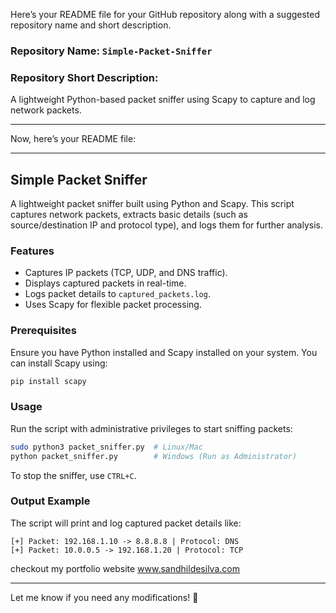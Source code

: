 Here’s your README file for your GitHub repository along with a suggested repository name and short description.

### Repository Name: `Simple-Packet-Sniffer`

### Repository Short Description:  
A lightweight Python-based packet sniffer using Scapy to capture and log network packets.

---

Now, here’s your README file:  

---

## Simple Packet Sniffer

A lightweight packet sniffer built using Python and Scapy. This script captures network packets, extracts basic details (such as source/destination IP and protocol type), and logs them for further analysis.

### Features
- Captures IP packets (TCP, UDP, and DNS traffic).
- Displays captured packets in real-time.
- Logs packet details to `captured_packets.log`.
- Uses Scapy for flexible packet processing.

### Prerequisites
Ensure you have Python installed and Scapy installed on your system. You can install Scapy using:

```bash
pip install scapy
```

### Usage
Run the script with administrative privileges to start sniffing packets:

```bash
sudo python3 packet_sniffer.py  # Linux/Mac
python packet_sniffer.py        # Windows (Run as Administrator)
```

To stop the sniffer, use `CTRL+C`.

### Output Example
The script will print and log captured packet details like:

```
[+] Packet: 192.168.1.10 -> 8.8.8.8 | Protocol: DNS
[+] Packet: 10.0.0.5 -> 192.168.1.20 | Protocol: TCP
```

checkout my portfolio website
www.sandhildesilva.com

---

Let me know if you need any modifications! 🚀
